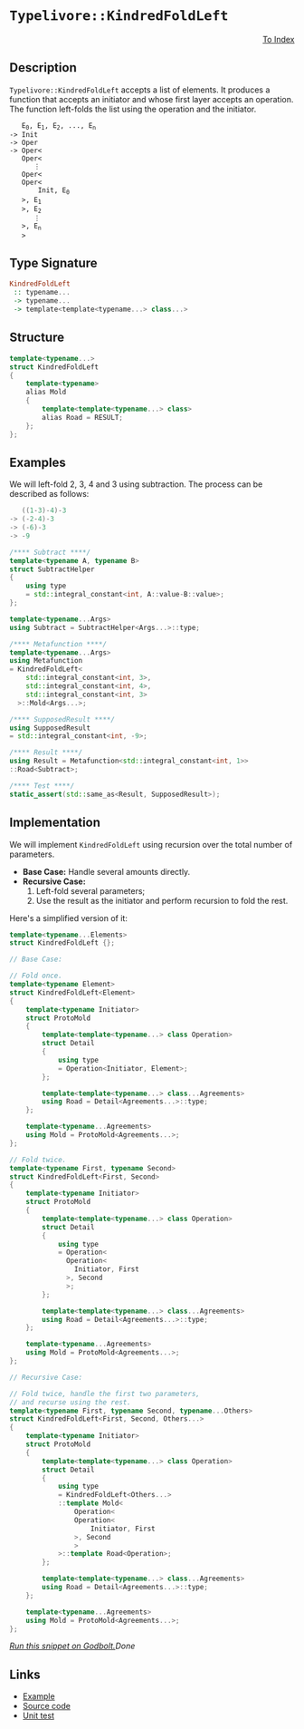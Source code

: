 <!-- Copyright 2024 Feng Mofan
SPDX-License-Identifier: Apache-2.0 -->

# `Typelivore::KindredFoldLeft`

<p style='text-align: right;'><a href="../../../facilities/metafunctions.md#typelivore-kindred-fold-left">To Index</a></p>

## Description

`Typelivore::KindredFoldLeft` accepts a list of elements.
It produces a function that accepts an initiator and whose first layer accepts an operation.
The function left-folds the list using the operation and the initiator.

<pre><code>   E<sub>0</sub>, E<sub>1</sub>, E<sub>2</sub>, ..., E<sub>n</sub>
-> Init
-> Oper
-> Oper&lt;
   Oper&lt;
      &vellip;
   Oper&lt;
   Oper&lt;
       Init, E<sub>0</sub>
   &gt;, E<sub>1</sub>
   &gt;, E<sub>2</sub>
      &vellip;
   &gt;, E<sub>n</sub>
   &gt;</code></pre>

## Type Signature

```Haskell
KindredFoldLeft
 :: typename...
 -> typename...
 -> template<template<typename...> class...>
```

## Structure

```C++
template<typename...>
struct KindredFoldLeft
{
    template<typename>
    alias Mold
    {
        template<template<typename...> class>
        alias Road = RESULT;
    };
};
```

## Examples

We will left-fold 2, 3, 4 and 3 using subtraction.
The process can be described as follows:

```C++
   ((1-3)-4)-3
-> (-2-4)-3
-> (-6)-3
-> -9
```

```C++
/**** Subtract ****/
template<typename A, typename B>
struct SubtractHelper
{
    using type
    = std::integral_constant<int, A::value-B::value>;
};

template<typename...Args>
using Subtract = SubtractHelper<Args...>::type;

/**** Metafunction ****/
template<typename...Args>
using Metafunction 
= KindredFoldLeft<
    std::integral_constant<int, 3>,
    std::integral_constant<int, 4>,
    std::integral_constant<int, 3>
  >::Mold<Args...>;

/**** SupposedResult ****/
using SupposedResult
= std::integral_constant<int, -9>;

/**** Result ****/
using Result = Metafunction<std::integral_constant<int, 1>>
::Road<Subtract>;

/**** Test ****/
static_assert(std::same_as<Result, SupposedResult>);
```

## Implementation

We will implement `KindredFoldLeft` using recursion over the total number of parameters.

- **Base Case:** Handle several amounts directly.
- **Recursive Case:**
  1. Left-fold several parameters;
  2. Use the result as the initiator and perform recursion to fold the rest.

Here's a simplified version of it:

```C++
template<typename...Elements>
struct KindredFoldLeft {};

// Base Case:

// Fold once.
template<typename Element>
struct KindredFoldLeft<Element>
{
    template<typename Initiator>
    struct ProtoMold
    {
        template<template<typename...> class Operation>
        struct Detail
        {
            using type 
            = Operation<Initiator, Element>;
        };

        template<template<typename...> class...Agreements>
        using Road = Detail<Agreements...>::type;
    };

    template<typename...Agreements>
    using Mold = ProtoMold<Agreements...>;
};

// Fold twice.
template<typename First, typename Second>
struct KindredFoldLeft<First, Second>
{
    template<typename Initiator>
    struct ProtoMold
    {
        template<template<typename...> class Operation>
        struct Detail
        {
            using type 
            = Operation<
              Operation<
                Initiator, First
              >, Second
              >;
        };

        template<template<typename...> class...Agreements>
        using Road = Detail<Agreements...>::type;
    };

    template<typename...Agreements>
    using Mold = ProtoMold<Agreements...>;
};

// Recursive Case:

// Fold twice, handle the first two parameters,
// and recurse using the rest.
template<typename First, typename Second, typename...Others>
struct KindredFoldLeft<First, Second, Others...>
{
    template<typename Initiator>
    struct ProtoMold
    {
        template<template<typename...> class Operation>
        struct Detail
        {
            using type 
            = KindredFoldLeft<Others...>
            ::template Mold<
                Operation<
                Operation<
                    Initiator, First
                >, Second
                >
            >::template Road<Operation>;
        };

        template<template<typename...> class...Agreements>
        using Road = Detail<Agreements...>::type;
    };

    template<typename...Agreements>
    using Mold = ProtoMold<Agreements...>;
};
```

[*Run this snippet on Godbolt.*](https://godbolt.org/#z:OYLghAFBqd5QCxAYwPYBMCmBRdBLAF1QCcAaPECAMzwBtMA7AQwFtMQByARg9KtQYEAysib0QXACx8BBAKoBnTAAUAHpwAMvAFYTStJg1DIApACYAQuYukl9ZATwDKjdAGFUtAK4sGIAKwAzKSuADJ4DJgAcj4ARpjEEmYAbKQADqgKhE4MHt6%2BAcEZWY4C4ZExLPGJXCm2mPalDEIETMQEeT5%2BQfWNOS1tBOXRcQlJqQqt7Z0FPZODw5XV4wCUtqhexMjsHAD0AFSHR8cnp0e7JhoAggdHANQAkixp9GyCTE13xxfXt2f/Zx%2BV0uVwImGeBjBJkCbgIAE80oxWJgAHRo7CvRgEBTQ7AgybELwOO4AaQi6GImHQADFPOhQpgqAQ7iYAOxWVkAEWhVmuIN2uzuFiYSjubhF7BB/MFtNo6DuAm2KJBYIhH0w0NhCKRbDuGPBWNx%2BIIhOJZIYFKpsvpjIImv1bztgTxfPZILuHruqpe6s18MRzF1DwY2Q%2BJCN109dwJROZymIqCIAFk6e7PWzeVco1HvZCNTDc76C9rA6i0bi7sgDAoFHcAPKI4gfHIRrPZj0x4mczCtOhp9sZ/vtz1eLJGL3almR4dR6Gc%2BuN5sCTXB0NEMh6zGCI2BTMztnc3dS6ftwtQgvgn3nrUB5Fo5XOyvVhT3q7ASkGwQ451DqOjiLAHcABKqBMPKc53N2va0Jqb4fo6L7ls6IAgP6%2BZ7umXI8sebYeme%2BY3jqZYonBmCftirZ/mOgEpnKLKBPO8aJqgtHoLB75kQh947pmB7YXyvwynSXoAO54EqKqXnmfolsidzUngxCTKQE63rqQiYGgFqtp2zLmpaNJ0gyTKagpSkECpGlaWxP6uhheFSUWhGlo8IaOGGxCUZ6ul3ExyapieLJuoFOaOde%2BEyWpxEVlWIq1g2CRLgwXntj5UFMH2IWYfZM53P%2B45oVOuG5RBCVNk0mq/rlZVJZVWW5a5a4kCpZmTFV%2B7OpZmkCGx9XDjx7VBYevF9RFF5quFslsNxj6xTWr4ceR34usVVEAcBoHgQxkE9hlMEwqRS0zdgKFofxxV8UeAnFWNzl3mih0ISleXUXcrH0YxCb%2BXK7HwViiEPniV3AlhwPSsBmmbFkABumBihKIA4QK8nCQQYnbCpCCGOg9BeggcM0OZomoHcaRtMiYJKaQ4PY3clLIFDcP5YBBD43TmCTMq1y3WhLmtRZqlEXcVk9SpvP3Sidaswky3GqaenkpShlysZTpuPzXXWSpUv40px1SsFN1hQR4tBm5eAec9Pl%2BSxAUXYbM488bkVEcdT5xQuiUVbZq3eSasY7dBg2Dn1a0FZOg2ztt%2BlK9aquajrMv66Hnqncbb2pjCkfDjV3tuNn7a5y2Wcpw1q7ueuLWKW1pfZrims9QXdc%2Bw1Hq4mnE1wyBYEJ4u3tAzls6gyNvsOZ3frO8WUVu3NAOPf9z1h4B3dbfO6V9gdi1cUhJ2odq51D8NOGhePU%2Buw9W8Ly3I6ve9EE26xv2cf9%2Btg8PSMAv8QJ/PseqqKwLw4bfH5J/QEOFzCBAiFWLwWB6KEQAPomgyhRH2ECoHeFgZqLS2w0goJWiA%2B4QgvCxCQcSYB3NJ53V1FcMWU04ZWB9j5IhJCmwOAABINEbAbHKzNBZDggpMdAKEIhgnfGIeBWl5jbhhCIlSVwULQzEF4TAABaCwCilH5gHgbI%2B10eZ0NfMQYAstri8OYaQ5kEFzGsIIBw2gXCDpGIBu3PeiJzoEMOG9XaVAvAMAcDkL45xJKnyocRK4TjWy8KTN43x/iBBFQgjHK0RlbR1WKoI4RghMBiNoBIgQUi1ayLuIEeuQ4MkgBEdkpsuTJGtGkW4IpkhSmBXKZUnJeSGAFM1EUkp18XGP0ccY1%2BI8f7Cy8GkYoVIgIcy8LQZk5CrhmPGZM9A0yFCzLtHybarSsntNqYYQpggVIqIAJwDWuqMtZGzAmHCBLwq5cyPpeNaD4vxecdmiOqR0rpMijl3C4DuFaKEV6amsUwBw5zgS/GOHcAAKhzeZQTrjzEcMgeBcUEgEAgOUhQyJ0XfjcA8gWRCJmZCmTMuZuIVg8g4GsWgnB/C8D8BwLQpBUCcHzpYaw0YNhbDhhAngpACCaFpWsAA1gESQKINAAA4zBmBOScrg/hZUyq4KyVk0h6UcEkLwFgEgNAaFIMy1l7KOC8AUCAI1wqWW0tIHAWAMBEAgA2AQNIXgLIUAgGgZ4dAEhRGRJwVQMrkgqOSJIO4wBkDIH%2BVKswvAqSEBIHgIRXAZCCBEGIdgUh03yCUGoEVpBdBppEk2NInAeB0oZUywtZq6wevdcyVAVA7jBtDeGyN0bY0ojMHcCAHhfX0GICyMwgQuArF4DarQawIBIB9WkP1ZAvXzsXSAYAUgzB8DoJTS1EBYiFtiBENocIK28EPcwYgcI6yxG0JpG1gqfWOjrAwWgJ7bWkCwLELwwBxS0FoJa7gvAsAsEMMAcQ778D00cLDADrLMCqEhmCU95AsnatZbQPAsQmyXo8FgQtJo8D6sA6QWGxBYhku7CBowGGjAirWFQAwxiABqeBMAiQSsywV/AM2iHEDm7jeaVDqHfcW/QoGUDWGsPoTDlrIBrFQLgnIAGVGCLnKYLllgzCmtI8QFNHN4BrDsHenILgLQzD8GmsIEQRhVDGGm4o2QBDmb0A5poixRg1F6MZgQAxpieC6HoIzcTmhTCGNZpYdnbChec2m%2BY7R3O2ZqIZ3l2wJBVo4Iy41tbOCtpDWGiNUaY1SB7X23ASbh0ConUKujax8ZgTGBAcVIBJCBBRCcwImqNCSDMJIZIhr/DJBOfoTgurSD6rHSiZIXBkgypOWq5I/hJDKva6kE1vAzUWqtdV21M6nWzpdQ2j15BKArqHQGtgnA2gsGhqyFRTB3bji4CclEXBpUJvwOuFNegBOZr49IATighOFt0Ju0tTBy2AfS5ltbbLOD1rdR6hULa235Ye4BJ7L3pV9oHQuodI7AhmCq1Ou1%2B3TsJGO961Ag6xixSME9rgRqaBzJlpQfd77z3HuQxzy917b0OGQ4%2BrEz7X2Fs/d%2B39/7kPAdA%2BB1lkHjMwcLfBxDOxBWVLQ7wDDWHj24Z2KygjRHBWkfI0oSjMuAJ0b4IxhQLG2MceQz93j2b/uyEBwWkTIBN0GFo%2BpqwlhpOxFk41tlin8mcBUwQGynJffWC0%2BtnTemg%2BGYaN5vwEBXAxZCBaBLyx7OZEc7kfzBQ88lByDnyLQWmi%2BY6EXizXngvV/L55uLNf8h15b03tL6xNipfHcNjLNb31mty%2B2iNtP0fPdexoUrH2SD4/HZOmrpA6tYESMH7Vo3xvPa66yfwJyNWBG671pbWWh%2BcE29ay3DrnWusbRTsnxBzs7Cux2lgChoYxuhhjvMkx3vla%2B2mo7lmhIC7oIG7sJqyroMEGDhDpWv3tDtlhwPDo2kjq2q/u/p/t/uqJMNjlTrjgkPjoEETlfnOngYuvfmQUOiAB/hMvAl/icvAj/gQPAqoOGluszkpKzgekepelzjwVejenegLlTk%2Bi%2Bm%2BnLpgF%2Bj%2BmIJLsRtLtRnrkBopArvpu%2BsrgzEhsRuroWlrthnCLrvhrpobrwMbhRuCObrRjtlbkwMxqxuxgGA7rIL9s7rmuAcDiAMEN7sYJJv7lrkniHk0ABrsBkjHpptpgkLplgP4ZXiZunmZrXnoFZhUB5i5vnk0Jnq5mXuFikbFing3tFgkbkX0D5qFp3rFgUW3oFqUdkYll3goCltmlDoPqajlqwRGm/h/ncPQSiEwTPuVvPsQTtrVpgPVmvulpvp7s9oEIEP4CqktoatMayDNqfi0earYFtsTisE1pIP4G1uqqyIajKpIEqlwHKnUNqoEM0etuftttOulvGisdcWsZsWsKRlkM4JIEAA)$Done$

## Links

- [Example](../../../code/facilities/metafunctions/typelivore/kindred_fold_left/implementation.hpp)
- [Source code](../../../../conceptrodon/typelivore/kindred_fold_left.hpp)
- [Unit test](../../../../tests/unit/metafunctions/typelivore/kindred_fold_left.test.hpp)
